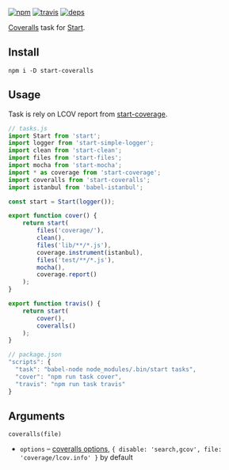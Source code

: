 [![npm](https://img.shields.io/npm/v/start-coveralls.svg?style=flat-square)](https://www.npmjs.com/package/start-coveralls)
[![travis](http://img.shields.io/travis/start-runner/coveralls.svg?style=flat-square)](https://travis-ci.org/start-runner/coveralls)
[![deps](https://img.shields.io/gemnasium/start-runner/coveralls.svg?style=flat-square)](https://gemnasium.com/start-runner/coveralls)

[Coveralls](https://coveralls.io/) task for [Start](https://github.com/start-runner/start).

## Install

```
npm i -D start-coveralls
```

## Usage

Task is rely on LCOV report from [start-coverage](https://github.com/start-runner/coverage).

```js
// tasks.js
import Start from 'start';
import logger from 'start-simple-logger';
import clean from 'start-clean';
import files from 'start-files';
import mocha from 'start-mocha';
import * as coverage from 'start-coverage';
import coveralls from 'start-coveralls';
import istanbul from 'babel-istanbul';

const start = Start(logger());

export function cover() {
    return start(
        files('coverage/'),
        clean(),
        files('lib/**/*.js'),
        coverage.instrument(istanbul),
        files('test/**/*.js'),
        mocha(),
        coverage.report()
    );
}

export function travis() {
    return start(
        cover(),
        coveralls()
    );
}
```

```js
// package.json
"scripts": {
  "task": "babel-node node_modules/.bin/start tasks",
  "cover": "npm run task cover",
  "travis": "npm run task travis"
}
```

## Arguments

`coveralls(file)`

* `options` – [coveralls options](https://github.com/coveralls/coveralls-node/blob/master/bin/coveralls), `{ disable: 'search,gcov', file: 'coverage/lcov.info' }` by default
